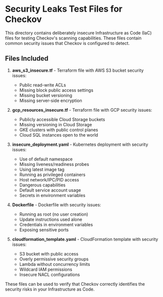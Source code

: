 # Security Leaks Test Files for Checkov

This directory contains deliberately insecure Infrastructure as Code (IaC) files for testing Checkov's scanning capabilities. These files contain common security issues that Checkov is configured to detect.

## Files Included

1. **aws_s3_insecure.tf** - Terraform file with AWS S3 bucket security issues:
   - Public read-write ACLs
   - Missing block public access settings
   - Missing bucket versioning
   - Missing server-side encryption

2. **gcp_resources_insecure.tf** - Terraform file with GCP security issues:
   - Publicly accessible Cloud Storage buckets
   - Missing versioning in Cloud Storage
   - GKE clusters with public control planes
   - Cloud SQL instances open to the world

3. **insecure_deployment.yaml** - Kubernetes deployment with security issues:
   - Use of default namespace
   - Missing liveness/readiness probes
   - Using latest image tag
   - Running as privileged containers
   - Host network/IPC/PID access
   - Dangerous capabilities
   - Default service account usage
   - Secrets in environment variables

4. **Dockerfile** - Dockerfile with security issues:
   - Running as root (no user creation)
   - Update instructions used alone
   - Credentials in environment variables
   - Exposing sensitive ports

5. **cloudformation_template.yaml** - CloudFormation template with security issues:
   - S3 bucket with public access
   - Overly permissive security groups
   - Lambda without concurrency limits
   - Wildcard IAM permissions
   - Insecure NACL configurations

These files can be used to verify that Checkov correctly identifies the security risks in your Infrastructure as Code. 
